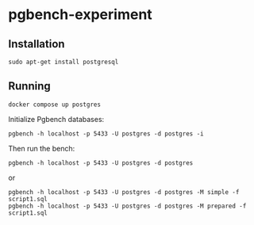 # pgbench-experiment

## Installation

```
sudo apt-get install postgresql
```

## Running

```
docker compose up postgres
```

Initialize Pgbench databases:

```
pgbench -h localhost -p 5433 -U postgres -d postgres -i
```

Then run the bench:

```
pgbench -h localhost -p 5433 -U postgres -d postgres
```

or

```
pgbench -h localhost -p 5433 -U postgres -d postgres -M simple -f script1.sql
pgbench -h localhost -p 5433 -U postgres -d postgres -M prepared -f script1.sql
```
